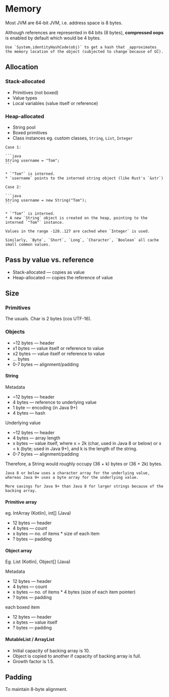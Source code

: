 # Memory
Most JVM are 64-bit JVM, i.e. address space is 8 bytes. 

Although references are represented in 64 bits (8 bytes), **compressed oops** is enabled by default which would be 4 bytes.

```admonish tip title="Memory location"
Use `System.identityHashCode(obj)` to get a hash that _approximates_ the memory location of the object (subjected to change because of GC).
```

## Allocation

### Stack-allocated

* Primitives (not boxed)
* Value types
* Local variables (value itself or reference)

### Heap-allocated

* String pool
* Boxed primitives
* Class instances eg. custom classes, `String`, `List`, `Integer`

~~~admonish tip title="Interning"
Case 1:

```java
String username = "Tom";
```

* `"Tom"` is interned.
* `username` points to the interned string object (like Rust's `&str`)

Case 2:

```java
String username = new String("Tom");
```

* `"Tom"` is interned.
* A new `String` object is created on the heap, pointing to the interned `"Tom"` instance.
~~~

~~~admonish tip title="Object caching"
Values in the range -128..127 are cached when `Integer` is used.

Similarly, `Byte`, `Short`, `Long`, `Character`, `Boolean` all cache small common values.
~~~

## Pass by value vs. reference

* Stack-allocated — copies as value
* Heap-allocated — copies the reference of value


## Size

### Primitives

The usuals. Char is 2 bytes (cos UTF-16).

### Objects

* ~12 bytes — header
* x1 bytes — value itself or reference to value
* x2 bytes — value itself or reference to value
* ... bytes
* 0-7 bytes — alignment/padding

#### String

Metadata
* ~12 bytes — header
* 4 bytes — reference to underlying value
* 1 byte — encoding (in Java 9+)
* 4 bytes — hash

Underlying value
* ~12 bytes — header
* 4 bytes — array length
* x bytes — value itself, where x = 2k (char, used in Java 8 or below) or x = k (byte; used in Java 9+), and k is the length of the string.
* 0-7 bytes — alignment/padding

Therefore, a String would roughly occupy (36 + k) bytes or (36 + 2k) bytes.

~~~admonish
Java 8 or below uses a character array for the underlying value, whereas Java 9+ uses a byte array for the underlying value.

More savings for Java 9+ than Java 8 for larger strings because of the backing array.
~~~

#### Primitive array

eg. IntArray (Kotlin), int[] (Java)

* 12 bytes — header
* 4 bytes — count
* x bytes — no. of items * size of each item
* ? bytes — padding

#### Object array

Eg. List<T> (Kotlin), Object[] (Java)

Metadata
* 12 bytes — header
* 4 bytes — count
* x bytes — no. of items * 4 bytes (size of each item pointer)
* ? bytes — padding

each boxed item
* 12 bytes — header
* x bytes — value itself
* ? bytes — padding

#### MutableList / ArrayList

* Initial capacity of backing array is 10.
* Object is copied to another if capacity of backing array is full.
* Growth factor is 1.5.

## Padding

To maintain 8-byte alignment. 

